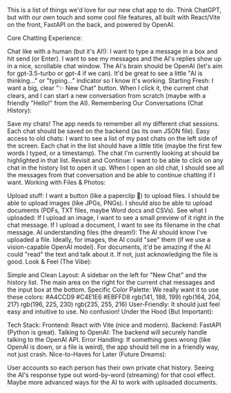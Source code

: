This is a list of things we'd love for our new chat app to do. Think ChatGPT, but with our own touch and some cool file features, all built with React/Vite on the front, FastAPI on the back, and powered by OpenAI.

Core Chatting Experience:

Chat like with a human (but it's AI!):
I want to type a message in a box and hit send (or Enter).
I want to see my messages and the AI's replies show up in a nice, scrollable chat window.
The AI's brain should be OpenAI (let's aim for gpt-3.5-turbo or gpt-4 if we can).
It'd be great to see a little "AI is thinking..." or "typing..." indicator so I know it's working.
Starting Fresh:
I want a big, clear "✨ New Chat" button.
When I click it, the current chat clears, and I can start a new conversation from scratch (maybe with a friendly "Hello!" from the AI).
Remembering Our Conversations (Chat History):

Save my chats!
The app needs to remember all my different chat sessions.
Each chat should be saved on the backend (as its own JSON file).
Easy access to old chats:
I want to see a list of my past chats on the left side of the screen.
Each chat in the list should have a little title (maybe the first few words I typed, or a timestamp).
The chat I'm currently looking at should be highlighted in that list.
Revisit and Continue:
I want to be able to click on any chat in the history list to open it up.
When I open an old chat, I should see all the messages from that conversation and be able to continue chatting if I want.
Working with Files & Photos:

Upload stuff:
I want a button (like a paperclip 📎) to upload files.
I should be able to upload images (like JPGs, PNGs).
I should also be able to upload documents (PDFs, TXT files, maybe Word docs and CSVs).
See what I uploaded:
If I upload an image, I want to see a small preview of it right in the chat message.
If I upload a document, I want to see its filename in the chat message.
AI understanding files (the dream!):
The AI should know I've uploaded a file.
Ideally, for images, the AI could "see" them (if we use a vision-capable OpenAI model).
For documents, it'd be amazing if the AI could "read" the text and talk about it. If not, just acknowledging the file is good.
Look & Feel (The Vibe):

Simple and Clean Layout:
A sidebar on the left for "New Chat" and the history list.
The main area on the right for the current chat messages and the input box at the bottom.
Specific Color Palette:
We really want it to use these colors:
#A4CCD9
#C4E1E6
#EBFFD8
rgb(141, 188, 199)
rgb(164, 204, 217)
rgb(196, 225, 230)
rgb(235, 255, 216)
User-Friendly:
It should just feel easy and intuitive to use. No confusion!
Under the Hood (But Important):

Tech Stack:
Frontend: React with Vite (nice and modern).
Backend: FastAPI (Python is great).
Talking to OpenAI:
The backend will securely handle talking to the OpenAI API.
Error Handling:
If something goes wrong (like OpenAI is down, or a file is weird), the app should tell me in a friendly way, not just crash.
Nice-to-Haves for Later (Future Dreams):

User accounts so each person has their own private chat history.
Seeing the AI's response type out word-by-word (streaming) for that cool effect.
Maybe more advanced ways for the AI to work with uploaded documents.